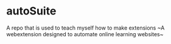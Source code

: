 # autoSuite
A repo that is used to teach myself how to make extensions
~A webextension designed to automate online learning websites~
